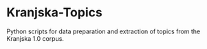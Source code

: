 # Kranjska-Topics
Python scripts for data preparation and extraction of topics from the Kranjska 1.0 corpus.
